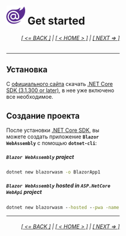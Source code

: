 <div style="width:60%; margin-left:20%;">

# <img src="./images/blazor_logo_transparent.png " width="50" /> Get started

<div style="text-align:right;">

###### [[ <= BACK ]](01.md) | [[ < HOME > ]](00.md) | [[ NEXT => ]](02.2.md)

</div>

---

## Установка

С [официального сайта](https://dotnet.microsoft.com/download) скачать [.NET Core SDK (3.1.300 or later)](https://dotnet.microsoft.com/download/dotnet-core/3.1), в нее уже включено все необходимое.

## Создание проекта

После установки [.NET Core SDK](https://dotnet.microsoft.com/download/dotnet-core/3.1), вы можете создать приложение **`Blazor WebAssembly`** с помощью **`dotnet-cli`**:

##### **`Blazor WebAssembly`** project

```cmd
dotnet new blazorwasm -o BlazorApp1
```

##### **`Blazor WebAssembly`** hosted in **`ASP.NetCore WebApi`** project

```cmd
dotnet new blazorwasm --hosted --pwa -name SampleApp
```

---

<div style="text-align:right;">

###### [[ <= BACK ]](01.md) | [[ < HOME > ]](00.md) | [[ NEXT => ]](02.2.md)

</div>

</div>
